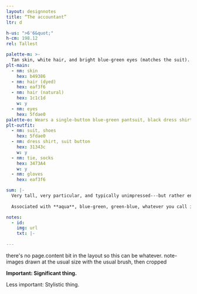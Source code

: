 ```yaml
---
layout: designnotes
title: “The accountant”
ltr: d

h-us: ">6'6&quot;"
h-cm: 198.12
rel: Tallest

palette-m: >-
  Tan skin, white hair, and bright blue-green eyes (matches the suit). Hair is long, wavy with flourish, and evidently dyed (eyebrows are the natural black).
plt-main:
  - nm: skin
    hex: b49386
  - nm: hair (dyed)
    hex: eaf3f6
  - nm: hair (natural)
    hex: 1c1c1d
    w: y
  - nm: eyes
    hex: 5fdae0
palette-o: Wears a single-button blue-green pantsuit, black dress shirt, dark blue tie, and shoes that match the suit.
plt-outfit:
  - nm: suit, shoes
    hex: 5fdae0
  - nm: dress shirt, suit button
    hex: 31343c
    w: y
  - nm: tie, socks
    hex: 3473A4
    w: y
  - nm: gloves
    hex: eaf3f6

sum: |-
  Very tall, very particular, and typically unimpressed---but rather enthused when fixated. Bright-suited with irises to match; white hair is dyed that way. Prone to odd hand movements.
  
  Associated with **aqua**, blue-green, green-blue, whatever you call it; always saturated, but can stand out less in certain lighting.

notes:
  - id: 
    img: url
    txt: |-
      
---
```

there's no page.content bit in the layout so this can be whatever. note-images drawn at the usual size with the usual brush, then cropped

**<span class='x'>Important: </span>Significant thing.**

<span class='ni'><span class='x'>Less important: </span>Stylistic thing.</span>